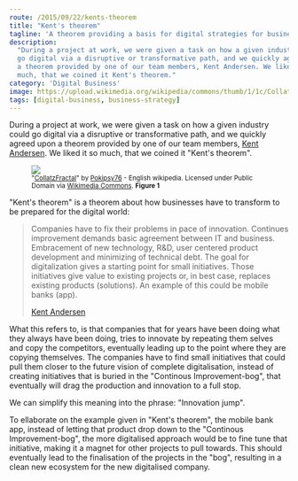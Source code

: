 ```yaml
---
route: /2015/09/22/kents-theorem
title: "Kent's theorem"
tagline: 'A theorem providing a basis for digital strategies for business'
description:
  "During a project at work, we were given a task on how a given industry could
  go digital via a disruptive or transformative path, and we quickly agreed upon
  a theorem provided by one of our team members, Kent Andersen. We liked it so
  much, that we coined it Kent's theorem."
category: 'Digital Business'
image: https://upload.wikimedia.org/wikipedia/commons/thumb/1/1c/CollatzFractal.png/640px-CollatzFractal.png
tags: [digital-business, business-strategy]
---
```


<p class="ph lead">
During a project at work, we were given a task on how a given industry could go digital via a disruptive or transformative path, and we quickly agreed upon a theorem provided by one of our team members, <a class="ph" target="_blank" rel="noopener noreferrer" href="https://www.linkedin.com/profile/view?id=AAkAAAQDtO8Bju1IMzQRnnRSbrEoBmQ4Xdgw82Q">Kent Andersen</a>. We liked it so much, that we coined it "Kent's theorem".
</p>

<figure class="ph">
  <img src="https://upload.wikimedia.org/wikipedia/commons/thumb/1/1c/CollatzFractal.png/640px-CollatzFractal.png" class="ph"/>
  <figcaption class="ph">
    <small class="ph">
      "<a class="ph" target="_blank" rel="noopener noreferrer" href="https://commons.wikimedia.org/wiki/File:CollatzFractal.png#/media/File:CollatzFractal.png">CollatzFractal</a>" by <a class="ph" href="//commons.wikimedia.org/w/index.php?title=User:Pokipsy76&amp;action=edit&amp;redlink=1" class="new" title="User:Pokipsy76 (page does not exist)">Pokipsy76</a> - English wikipedia. Licensed under Public Domain via <a class="ph" href="//commons.wikimedia.org/wiki/">Wikimedia Commons</a>. <strong class="ph">Figure 1</strong>
    </small>
  </figcaption>
</figure>

"Kent's theorem" is a theorem about how businesses have to transform to be
prepared for the digital world:

> Companies have to fix their problems in pace of innovation. Continues
> improvement demands basic agreement between IT and business. Embracement of
> new technology, R&D, user centered product development and minimizing of
> technical debt. The goal for digitalization gives a starting point for small
> initiatives. Those initiatives give value to existing projects or, in best
> case, replaces existing products (solutions). An example of this could be
> mobile banks (app).
>
> <a class="ph" target="_blank" rel="noopener noreferrer" href="https://www.linkedin.com/profile/view?id=AAkAAAQDtO8Bju1IMzQRnnRSbrEoBmQ4Xdgw82Q">Kent
> Andersen</a>

What this refers to, is that companies that for years have been doing what they
always have been doing, tries to innovate by repeating them selves and copy the
competitors, eventually leading up to the point where they are copying
themselves. The companies have to find small initiatives that could pull them
closer to the future vision of complete digitalisation, instead of creating
initiatives that is buried in the "Continous Improvement-bog", that eventually
will drag the production and innovation to a full stop.

We can simplify this meaning into the phrase: "Innovation jump".

To ellaborate on the example given in "Kent's theorem", the mobile bank app,
instead of letting that product drop down to the "Continous Improvement-bog",
the more digitalised approach would be to fine tune that initiative, making it a
magnet for other projects to pull towards. This should eventually lead to the
finalisation of the projects in the "bog", resulting in a clean new ecosystem
for the new digitalised company.
